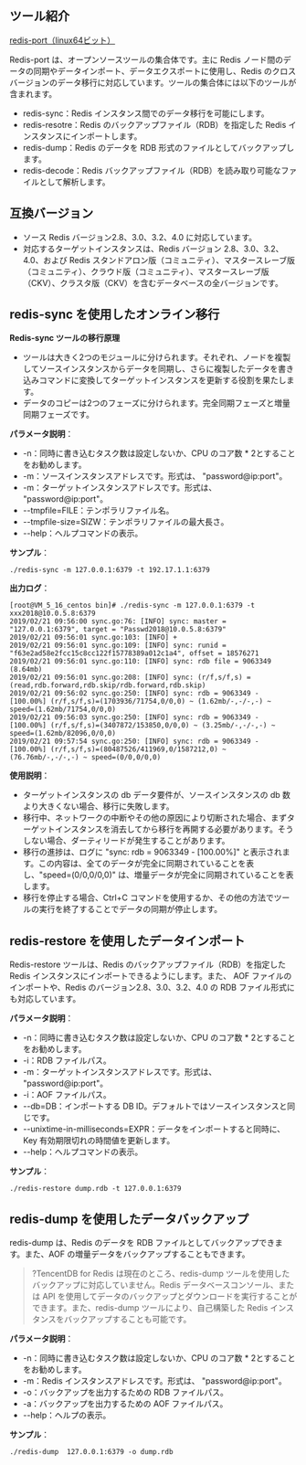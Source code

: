 ﻿
## ツール紹介
[redis-port（linux64ビット）](https://main.qcloudimg.com/raw/a9650acb70f6f971aee9820def84c073/redis-port.tgz)

Redis-port は、オープンソースツールの集合体です。主に Redis ノード間のデータの同期やデータインポート、データエクスポートに使用し、Redis のクロスバージョンのデータ移行に対応しています。ツールの集合体には以下のツールが含まれます。
- redis-sync：Redis インスタンス間でのデータ移行を可能にします。
- redis-resotre：Redis のバックアップファイル（RDB）を指定した Redis インスタンスにインポートします。
- redis-dump：Redis のデータを RDB 形式のファイルとしてバックアップします。
- redis-decode：Redis バックアップファイル（RDB）を読み取り可能なファイルとして解析します。

## 互換バージョン
- ソース Redis バージョン2.8、3.0、3.2、4.0 に対応しています。
- 対応するターゲットインスタンスは、Redis バージョン 2.8、3.0、3.2、4.0、および Redis スタンドアロン版（コミュニティ）、マスタースレーブ版（コミュニティ）、クラウド版（コミュニティ）、マスタースレーブ版（CKV）、クラスタ版（CKV）を含むデータベースの全バージョンです。


## redis-sync を使用したオンライン移行
**Redis-sync ツールの移行原理**
- ツールは大きく2つのモジュールに分けられます。それぞれ、ノードを複製してソースインスタンスからデータを同期し、さらに複製したデータを書き込みコマンドに変換してターゲットインスタンスを更新する役割を果たします。
- データのコピーは2つのフェーズに分けられます。完全同期フェーズと増量同期フェーズです。

**パラメータ説明**：
- -n：同時に書き込むタスク数は設定しないか、CPU のコア数 * 2とすることをお勧めします。
- -m：ソースインスタンスアドレスです。形式は、 "password@ip:port"。
- -m：ターゲットインスタンスアドレスです。形式は、 "password@ip:port"。
- --tmpfile=FILE：テンポラリファイル名。
- --tmpfile-size=SIZW：テンポラリファイルの最大長さ。
- --help：ヘルプコマンドの表示。

**サンプル**：
```
./redis-sync -m 127.0.0.1:6379 -t 192.17.1.1:6379
```

**出力ログ**：

```
[root@VM_5_16_centos bin]# ./redis-sync -m 127.0.0.1:6379 -t xxx2018@10.0.5.8:6379
2019/02/21 09:56:00 sync.go:76: [INFO] sync: master = "127.0.0.1:6379", target = "Passwd2018@10.0.5.8:6379"
2019/02/21 09:56:01 sync.go:103: [INFO] +
2019/02/21 09:56:01 sync.go:109: [INFO] sync: runid = "f63e2ad58e2fcc15c8cc122f15778389a012c1a4", offset = 18576271
2019/02/21 09:56:01 sync.go:110: [INFO] sync: rdb file = 9063349 (8.64mb)
2019/02/21 09:56:01 sync.go:208: [INFO] sync: (r/f,s/f,s) = (read,rdb.forward,rdb.skip/rdb.forward,rdb.skip)
2019/02/21 09:56:02 sync.go:250: [INFO] sync: rdb = 9063349 - [100.00%] (r/f,s/f,s)=(1703936/71754,0/0,0) ~ (1.62mb/-,-/-,-) ~ speed=(1.62mb/71754,0/0,0)
2019/02/21 09:56:03 sync.go:250: [INFO] sync: rdb = 9063349 - [100.00%] (r/f,s/f,s)=(3407872/153850,0/0,0) ~ (3.25mb/-,-/-,-) ~ speed=(1.62mb/82096,0/0,0)
2019/02/21 09:57:54 sync.go:250: [INFO] sync: rdb = 9063349 - [100.00%] (r/f,s/f,s)=(80487526/411969,0/1587212,0) ~  (76.76mb/-,-/-,-) ~ speed=(0/0,0/0,0)
```

**使用説明**：
- ターゲットインスタンスの db データ要件が、ソースインスタンスの db 数より大きくない場合、移行に失敗します。
- 移行中、ネットワークの中断やその他の原因により切断された場合、まずターゲットインスタンスを消去してから移行を再開する必要があります。そうしない場合、ダーティリードが発生することがあります。
- 移行の進捗は、ログに "sync: rdb = 9063349 - [100.00%]" と表示されます。この内容は、全てのデータが完全に同期されていることを表し、"speed=(0/0,0/0,0)" は、増量データが完全に同期されていることを表します。
- 移行を停止する場合、Ctrl+C コマンドを使用するか、その他の方法でツールの実行を終了することでデータの同期が停止します。

## redis-restore を使用したデータインポート
Redis-restore ツールは、Redis のバックアップファイル（RDB）を指定した Redis インスタンスにインポートできるようにします。また、 AOF ファイルのインポートや、Redis のバージョン2.8、3.0、3.2、4.0 の RDB ファイル形式にも対応しています。

**パラメータ説明**：
- -n：同時に書き込むタスク数は設定しないか、CPU のコア数 * 2とすることをお勧めします。
- -i：RDB ファイルパス。
- -m：ターゲットインスタンスアドレスです。形式は、 "password@ip:port"。
- -i：AOF ファイルパス。
- --db=DB：インポートする DB ID。デフォルトではソースインスタンスと同じです。
- --unixtime-in-milliseconds=EXPR：データをインポートすると同時に、Key 有効期限切れの時間値を更新します。
- --help：ヘルプコマンドの表示。

**サンプル**：
```
./redis-restore dump.rdb -t 127.0.0.1:6379
```


## redis-dump を使用したデータバックアップ
redis-dump は、Redis のデータを RDB ファイルとしてバックアップできます。また、AOF の増量データをバックアップすることもできます。
>?TencentDB for Redis は現在のところ、redis-dump ツールを使用したバックアップに対応していません。Redis データベースコンソール、または API を使用してデータのバックアップとダウンロードを実行することができます。また、redis-dump ツールにより、自己構築した Redis インスタンスをバックアップすることも可能です。

**パラメータ説明**：
- -n：同時に書き込むタスク数は設定しないか、CPU のコア数 * 2とすることをお勧めします。
- -m：Redis インスタンスアドレスです。形式は、 "password@ip:port"。
- -o：バックアップを出力するための RDB ファイルパス。
- -a：バックアップを出力するための AOF ファイルパス。
- --help：ヘルプの表示。

**サンプル**：
```
./redis-dump  127.0.0.1:6379 -o dump.rdb
```




